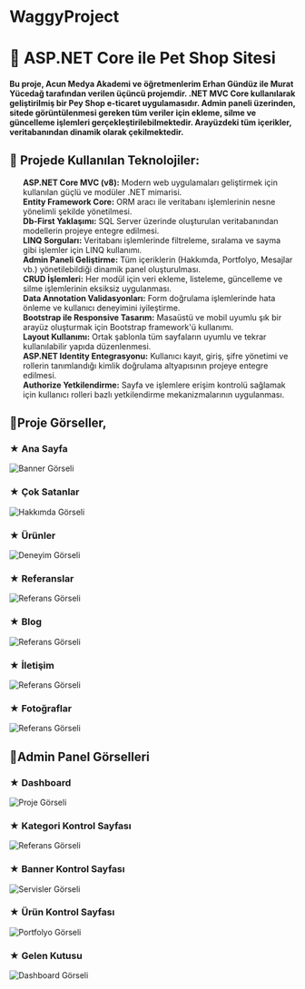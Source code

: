 # WaggyProject
<h1>🚀 ASP.NET Core ile Pet Shop Sitesi</h1>
<h4><p>Bu proje, Acun Medya Akademi ve öğretmenlerim Erhan Gündüz ile Murat Yücedağ tarafından verilen üçüncü projemdir.
  .NET MVC Core kullanılarak geliştirilmiş bir Pey Shop e-ticaret uygulamasıdır.
  Admin paneli üzerinden, sitede görüntülenmesi gereken tüm veriler için ekleme, silme ve güncelleme işlemleri gerçekleştirilebilmektedir.
  Arayüzdeki tüm içerikler, veritabanından dinamik olarak çekilmektedir.</p></h4>
<h2>🤍 Projede Kullanılan Teknolojiler:</h2>

<ul style="list-style-type: none;">
  <li><strong>ASP.NET Core MVC (v8):</strong> Modern web uygulamaları geliştirmek için kullanılan güçlü ve modüler .NET mimarisi.</li>
  <li><strong>Entity Framework Core:</strong> ORM aracı ile veritabanı işlemlerinin nesne yönelimli şekilde yönetilmesi.</li>
  <li><strong>Db-First Yaklaşımı:</strong> SQL Server üzerinde oluşturulan veritabanından modellerin projeye entegre edilmesi.</li>
  <li><strong>LINQ Sorguları:</strong> Veritabanı işlemlerinde filtreleme, sıralama ve sayma gibi işlemler için LINQ kullanımı.</li>
  <li><strong>Admin Paneli Geliştirme:</strong> Tüm içeriklerin (Hakkımda, Portfolyo, Mesajlar vb.) yönetilebildiği dinamik panel oluşturulması.</li>
  <li><strong>CRUD İşlemleri:</strong> Her modül için veri ekleme, listeleme, güncelleme ve silme işlemlerinin eksiksiz uygulanması.</li>
  <li><strong>Data Annotation Validasyonları:</strong> Form doğrulama işlemlerinde hata önleme ve kullanıcı deneyimini iyileştirme.</li>
  <li><strong>Bootstrap ile Responsive Tasarım:</strong> Masaüstü ve mobil uyumlu şık bir arayüz oluşturmak için Bootstrap framework'ü kullanımı.</li>
  <li><strong>Layout Kullanımı:</strong> Ortak şablonla tüm sayfaların uyumlu ve tekrar kullanılabilir yapıda düzenlenmesi.</li>
  <li><strong>ASP.NET Identity Entegrasyonu:</strong> Kullanıcı kayıt, giriş, şifre yönetimi ve rollerin tanımlandığı kimlik doğrulama altyapısının projeye entegre edilmesi.</li>
  <li><strong>Authorize Yetkilendirme:</strong> Sayfa ve işlemlere erişim kontrolü sağlamak için kullanıcı rolleri bazlı yetkilendirme mekanizmalarının uygulanması.</li>
</ul>
</ul>

<h2>🤍Proje Görseller,</h2>

<h3>★ Ana Sayfa</h3>
<img src="https://raw.githubusercontent.com/BelDinlemez/WaggyProject/master/readmeImg/Kapak.png" alt="Banner Görseli" />
<h3>★ Çok Satanlar </h3>
<img src="https://raw.githubusercontent.com/BelDinlemez/WaggyProject/master/readmeImg/Best.png" alt="Hakkımda Görseli" />
<h3>★ Ürünler</h3>
<img src="https://raw.githubusercontent.com/BelDinlemez/WaggyProject/master/readmeImg/Ürün.png" alt="Deneyim Görseli" />
<h3>★ Referanslar</h3>
<img src="https://raw.githubusercontent.com/BelDinlemez/WaggyProject/master/readmeImg/Referans.png" alt="Referans Görseli" />
<h3>★ Blog</h3>
<img src="https://raw.githubusercontent.com/BelDinlemez/WaggyProject/master/readmeImg/Blog.png" alt="Referans Görseli" />
<h3>★ İletişim</h3>
<img src="https://raw.githubusercontent.com/BelDinlemez/WaggyProject/master/readmeImg/İletişim.png" alt="Referans Görseli" />
<h3>★ Fotoğraflar</h3>
<img src="https://raw.githubusercontent.com/BelDinlemez/WaggyProject/master/readmeImg/Foto.png" alt="Referans Görseli" />



<h2>🤍Admin Panel Görselleri </h2>

<h3>★ Dashboard</h3>
<img src="https://raw.githubusercontent.com/BelDinlemez/WaggyProject/master/readmeImg/Dashboard.png" alt="Proje Görseli" />
<h3>★ Kategori Kontrol Sayfası</h3>
<img src="https://raw.githubusercontent.com/BelDinlemez/WaggyProject/master/readmeImg/Category.png" alt="Referans Görseli" />
<h3>★ Banner Kontrol Sayfası</h3>
<img src="https://raw.githubusercontent.com/BelDinlemez/WaggyProject/master/readmeImg/Products.png" alt="Servisler Görseli" />
<h3>★ Ürün Kontrol Sayfası</h3>
<img src="https://raw.githubusercontent.com/BelDinlemez/WaggyProject/master/readmeImg/Pro.png" alt="Portfolyo Görseli" />
<h3>★ Gelen Kutusu</h3>
<img src="https://raw.githubusercontent.com/BelDinlemez/WaggyProject/master/readmeImg/Message.png" alt="Dashboard Görseli" />


